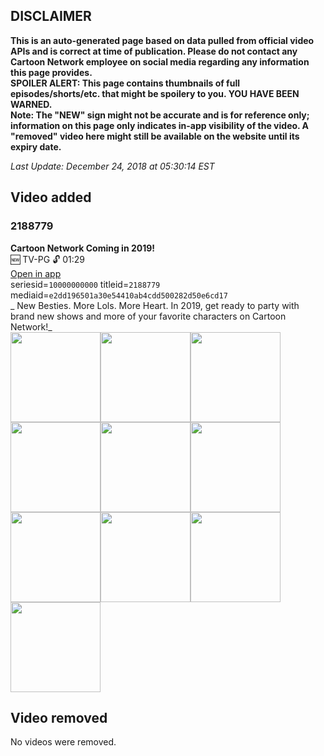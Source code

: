 ## DISCLAIMER
**This is an auto-generated page based on data pulled from official video APIs and is correct at time of publication. Please do not contact any Cartoon Network employee on social media regarding any information this page provides.**  
**SPOILER ALERT: This page contains thumbnails of full episodes/shorts/etc. that might be spoilery to you. YOU HAVE BEEN WARNED.**  
**Note: The "NEW" sign might not be accurate and is for reference only; information on this page only indicates in-app visibility of the video. A "removed" video here might still be available on the website until its expiry date.**  

_Last Update: December 24, 2018 at 05:30:14 EST_
## Video added
### 2188779
**Cartoon Network Coming in 2019!**  
🆕 TV-PG 🔓 01:29  
[Open in app](https://tinyurl.com/ybccxxdh)  
seriesid=`10000000000` titleid=`2188779` mediaid=`e2dd196501a30e54410ab4cdd500282d50e6cd17`  
_ New Besties. More Lols. More Heart. In 2019, get ready to party with brand new shows and more of your favorite characters on Cartoon Network!_  
<a href="https://i.cartoonnetwork.com/orchestrator/2188779_001_1280x720.jpg"><img src="https://i.cartoonnetwork.com/orchestrator/2188779_001_640x360.jpg" height="144px" /></a><a href="https://i.cartoonnetwork.com/orchestrator/2188779_002_1280x720.jpg"><img src="https://i.cartoonnetwork.com/orchestrator/2188779_002_640x360.jpg" height="144px" /></a><a href="https://i.cartoonnetwork.com/orchestrator/2188779_003_1280x720.jpg"><img src="https://i.cartoonnetwork.com/orchestrator/2188779_003_640x360.jpg" height="144px" /></a><a href="https://i.cartoonnetwork.com/orchestrator/2188779_004_1280x720.jpg"><img src="https://i.cartoonnetwork.com/orchestrator/2188779_004_640x360.jpg" height="144px" /></a><a href="https://i.cartoonnetwork.com/orchestrator/2188779_005_1280x720.jpg"><img src="https://i.cartoonnetwork.com/orchestrator/2188779_005_640x360.jpg" height="144px" /></a><a href="https://i.cartoonnetwork.com/orchestrator/2188779_006_1280x720.jpg"><img src="https://i.cartoonnetwork.com/orchestrator/2188779_006_640x360.jpg" height="144px" /></a><a href="https://i.cartoonnetwork.com/orchestrator/2188779_007_1280x720.jpg"><img src="https://i.cartoonnetwork.com/orchestrator/2188779_007_640x360.jpg" height="144px" /></a><a href="https://i.cartoonnetwork.com/orchestrator/2188779_008_1280x720.jpg"><img src="https://i.cartoonnetwork.com/orchestrator/2188779_008_640x360.jpg" height="144px" /></a><a href="https://i.cartoonnetwork.com/orchestrator/2188779_009_1280x720.jpg"><img src="https://i.cartoonnetwork.com/orchestrator/2188779_009_640x360.jpg" height="144px" /></a><a href="https://i.cartoonnetwork.com/orchestrator/2188779_010_1280x720.jpg"><img src="https://i.cartoonnetwork.com/orchestrator/2188779_010_640x360.jpg" height="144px" /></a>
## Video removed
No videos were removed.
